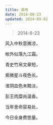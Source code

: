 ```yaml
---
title: 英布
date: 2014-08-23
updated: 2024-09-02
---
```


> 2014-8-23

风入中秋意微凉，

帐外似落九江霜。

青史竹帛文章短，

紫微星斗夜色长。

淮阴血色未黯淡，

彭王肉糜尚温香。

当年舍命容易处，

今日全身费思量。